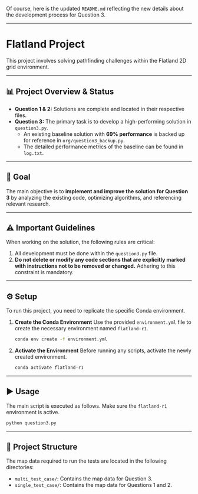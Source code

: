 Of course, here is the updated `README.md` reflecting the new details about the development process for Question 3.

-----

# Flatland Project

This project involves solving pathfinding challenges within the Flatland 2D grid environment.

-----

## 📊 Project Overview & Status

  * **Question 1 & 2:** Solutions are complete and located in their respective files.
  * **Question 3:** The primary task is to develop a high-performing solution in `question3.py`.
      * An existing baseline solution with **69% performance** is backed up for reference in `org/question3_backup.py`.
      * The detailed performance metrics of the baseline can be found in `log.txt`.

-----

## 🎯 Goal

The main objective is to **implement and improve the solution for Question 3** by analyzing the existing code, optimizing algorithms, and referencing relevant research.

-----

## ⚠️ Important Guidelines

When working on the solution, the following rules are critical:

1.  All development must be done within the `question3.py` file.
2.  **Do not delete or modify any code sections that are explicitly marked with instructions not to be removed or changed.** Adhering to this constraint is mandatory.

-----

## ⚙️ Setup

To run this project, you need to replicate the specific Conda environment.

1.  **Create the Conda Environment**
    Use the provided `environment.yml` file to create the necessary environment named `flatland-r1`.

    ```bash
    conda env create -f environment.yml
    ```

2.  **Activate the Environment**
    Before running any scripts, activate the newly created environment.

    ```bash
    conda activate flatland-r1
    ```

-----

## ▶️ Usage

The main script is executed as follows. Make sure the `flatland-r1` environment is active.

```bash
python question3.py
```

-----

## 📁 Project Structure

The map data required to run the tests are located in the following directories:

  * `multi_test_case/`: Contains the map data for Question 3.
  * `single_test_case/`: Contains the map data for Questions 1 and 2.